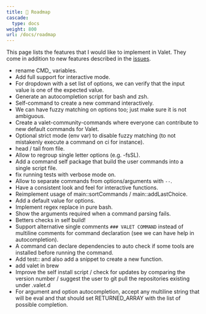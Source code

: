 ```yaml
---
title: 🔭 Roadmap
cascade:
  type: docs
weight: 800
url: /docs/roadmap
---
```


This page lists the features that I would like to implement in Valet. They come in addition to new features described in the [issues][valet-issues].

- rename CMD_ variables.
- Add full support for interactive mode.
- For dropdown with a set list of options, we can verify that the input value is one of the expected value.
- Generate an autocompletion script for bash and zsh.
- Self-command to create a new command interactively.
- We can have fuzzy matching on options too; just make sure it is not ambiguous.
- Create a valet-community-commands where everyone can contribute to new default commands for Valet.
- Optional strict mode (env var) to disable fuzzy matching (to not mistakenly execute a command on ci for instance).
- head / tail from file.
- Allow to regroup single letter options (e.g. -fsSL).
- Add a command self package that build the user commands into a single script file.
- fix running tests with verbose mode on.
- Allow to separate commands from options/arguments with `--`.
- Have a consistent look and feel for interactive functions.
- Reimplement usage of main::sortCommands / main::addLastChoice.
- Add a default value for options.
- Implement regex replace in pure bash.
- Show the arguments required when a command parsing fails.
- Betters checks in self build!
- Support alternative single comments `### VALET COMMAND` instead of multiline comments for command declaration (see we can have help in autocompletion).
- A command can declare dependencies to auto check if some tools are installed before running the command.
- Add test:: and also add a snippet to create a new function.
- add valet in brew
- Improve the self install script / check for updates by comparing the version number / suggest the user to git pull the repositories existing under .valet.d
- For argument and option autocompletion, accept any multiline string that will be eval and that should set RETURNED_ARRAY with the list of possible completion.


[valet-issues]: https://github.com/jcaillon/valet/issues
